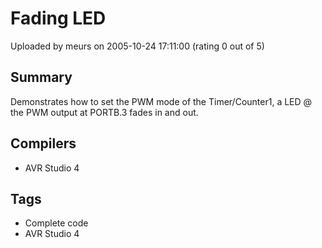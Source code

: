 # Fading LED

Uploaded by meurs on 2005-10-24 17:11:00 (rating 0 out of 5)

## Summary

Demonstrates how to set the PWM mode of the Timer/Counter1, a LED @ the PWM output at PORTB.3 fades in and out.

## Compilers

- AVR Studio 4

## Tags

- Complete code
- AVR Studio 4
